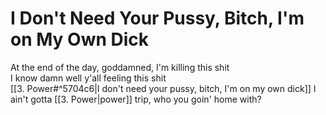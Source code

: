 # I Don't Need Your Pussy, Bitch, I'm on My Own Dick

At the end of the day, goddamned, I'm killing this shit  
I know damn well y'all feeling this shit  
[[3. Power#^5704c6|I don't need your pussy, bitch, I'm on my own dick]]
I ain't gotta [[3. Power|power]] trip, who you goin' home with?
